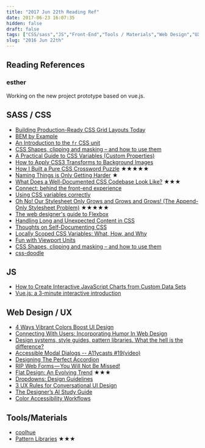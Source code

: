 ```yaml
---
title: "2017 Jun 22th Reading Ref"
date: 2017-06-23 16:07:35
hidden: false
draft: false
tags: ["CSS/sass","JS","Front-End","Tools / Materials","Web Design","UX / UI"]
slug: "2016 Jun 22th"
---
```


## Reading References
### esther
Working on the new project prototype based on vue.js.

<!--more-->

## SASS / CSS
- [Building Production-Ready CSS Grid Layouts Today](https://www.smashingmagazine.com/2017/06/building-production-ready-css-grid-layout/)
- [BEM by Example](https://seesparkbox.com/foundry/bem_by_example)
- [An Introduction to the `fr` CSS unit](https://css-tricks.com/introduction-fr-css-unit/)
- [CSS Shapes, clipping and masking – and how to use them](https://hacks.mozilla.org/2017/06/css-shapes-clipping-and-masking/)
- [A Practical Guide to CSS Variables (Custom Properties)](https://www.sitepoint.com/practical-guide-css-variables-custom-properties/)
- [How to Apply CSS3 Transforms to Background Images](https://www.sitepoint.com/css3-transform-background-image/)
- [How I Built a Pure CSS Crossword Puzzle](https://www.sitepoint.com/how-built-pure-css-crossword-puzzle/) ★★★★★
- [Naming Things is Only Getting Harder](https://css-tricks.com/naming-things-is-only-getting-harder/) ★
- [What Does a Well-Documented CSS Codebase Look Like?](https://css-tricks.com/well-documented-css-codebase-look-like/) ★★★
- [Connect: behind the front-end experience](https://stripe.com/blog/connect-front-end-experience)
- [Using CSS variables correctly](https://madebymike.com.au/writing/using-css-variables/)
- [Oh No! Our Stylesheet Only Grows and Grows and Grows! (The Append-Only Stylesheet Problem)](https://css-tricks.com/oh-no-stylesheet-grows-grows-grows-append-stylesheet-problem/) ★★★★★
- [The web designer's guide to Flexbox](http://www.creativebloq.com/web-design/solve-layout-problems-flexbox-21619093)
- [Handling Long and Unexpected Content in CSS](https://css-tricks.com/handling-long-unexpected-content-css/)
- [Thoughts on Self-Documenting CSS](http://keithjgrant.com/posts/2017/06/self-documenting-css/)
- [Locally Scoped CSS Variables: What, How, and Why](https://una.im/local-css-vars/)
- [Fun with Viewport Units](https://css-tricks.com/fun-viewport-units/)
- [CSS Shapes, clipping and masking – and how to use them](https://hacks.mozilla.org/2017/06/css-shapes-clipping-and-masking/)
- [css-doodle](http://yuanchuan.name/css-doodle/)

## JS
- [How to Create Interactive JavaScript Charts from Custom Data Sets](https://www.sitepoint.com/javascript-charts-custom-data-sets/)
- [Vue.js: a 3-minute interactive introduction](https://medium.freecodecamp.com/learn-basic-vue-js-crash-course-guide-vue-tutorial-e3da361c635)

## Web Design / UX
- [4 Ways Vibrant Colors Boost UI Design](https://www.webdesignerdepot.com/2017/06/4-ways-vibrant-colors-boost-ui-design/)
- [Connecting With Users: Incorporating Humor In Web Design](https://www.smashingmagazine.com/2017/06/connecting-users-humor-web-design/)
- [Design systems, style guides, pattern libraries. What the hell is the difference?](https://product-unicorn.com/design-systems-style-guides-all-those-libraries-what-the-hell-is-the-difference-4c2741193fdc)
- [Accessible Modal Dialogs -- A11ycasts #19(video)](https://www.youtube.com/watch?v=JS68faEUduk)
- [Designing The Perfect Accordion](https://www.smashingmagazine.com/2017/06/designing-perfect-accordion-checklist/)
- [RIP Web Forms — You Will Not Be Missed!](https://blog.prototypr.io/rip-web-forms-you-will-not-be-missed-7d9eecdc0df2)
- [Flat Design: An Evolving Trend](https://designshack.net/articles/graphics/flat-design-an-evolving-trend/) ★★★
- [Dropdowns: Design Guidelines](https://www.nngroup.com/articles/drop-down-menus/)
- [3 UX Rules for Conversational UI Design](https://www.webdesignerdepot.com/2017/06/3-ux-rules-for-conversational-ui-design/)
- [The Designer’s AI Study Guide](http://www.hugeinc.com/ideas/perspective/the-designers-ai-study-guide)
- [Color Accessibility Workflows](https://alistapart.com/article/color-accessibility-workflows)

## Tools/Materials
- [coolhue](https://webkul.github.io/coolhue/)
- [Pattern Libraries](https://blog.prototypr.io/pattern-libraries-5d627c5c65b4) ★★★
